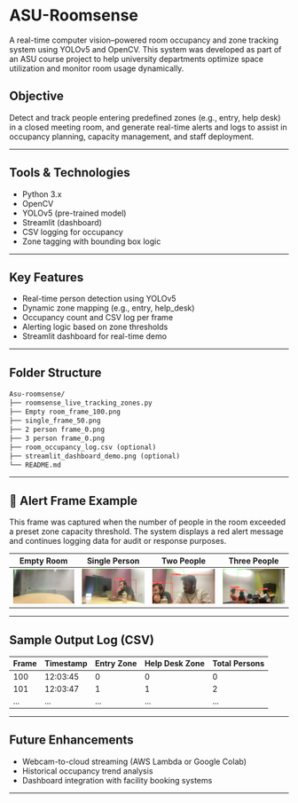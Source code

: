 # ASU-Roomsense
A real-time computer vision–powered room occupancy and zone tracking system using YOLOv5 and OpenCV. This system was developed as part of an ASU course project to help university departments optimize space utilization and monitor room usage dynamically.
## Objective

Detect and track people entering predefined zones (e.g., entry, help desk) in a closed meeting room, and generate real-time alerts and logs to assist in occupancy planning, capacity management, and staff deployment.

---

## Tools & Technologies

- Python 3.x  
- OpenCV  
- YOLOv5 (pre-trained model)  
- Streamlit (dashboard)  
- CSV logging for occupancy  
- Zone tagging with bounding box logic  

---

## Key Features

-  Real-time person detection using YOLOv5  
-  Dynamic zone mapping (e.g., entry, help_desk)  
-  Occupancy count and CSV log per frame  
-  Alerting logic based on zone thresholds  
-  Streamlit dashboard for real-time demo  

---

## Folder Structure

```
Asu-roomsense/
├── roomsense_live_tracking_zones.py
├── Empty room_frame_100.png
├── single_frame_50.png
├── 2 person frame_0.png
├── 3 person frame_0.png
├── room_occupancy_log.csv (optional)
├── streamlit_dashboard_demo.png (optional)
└── README.md
```



---
## 🚨 Alert Frame Example

This frame was captured when the number of people in the room exceeded a preset zone capacity threshold. The system displays a red alert message and continues logging data for audit or response purposes.


| Empty Room | Single Person | Two People | Three People |
|------------|---------------|------------|---------------|
| ![Empty](Empty%20room_frame_100.png) | ![1](single_frame_50.png) | ![2](2%20person%20frame_0.png) | ![3](3%20person%20frame_0.png) |

---

##  Sample Output Log (CSV)

| Frame | Timestamp | Entry Zone | Help Desk Zone | Total Persons |
|-------|-----------|------------|----------------|----------------|
| 100   | 12:03:45  | 0          | 0              | 0              |
| 101   | 12:03:47  | 1          | 1              | 2              |
| ...   | ...       | ...        | ...            | ...            |

---

##  Future Enhancements

- Webcam-to-cloud streaming (AWS Lambda or Google Colab)
- Historical occupancy trend analysis
- Dashboard integration with facility booking systems

---

